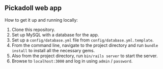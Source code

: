 Pickadoll web app
-----------------

How to get it up and running locally:

1. Clone this repository.
2. Set up MySQL with a database for the app.
3. Set up a `config/database.yml` file from `config/database.yml.template`.
4. From the command line, navigate to the project directory and run `bundle install` to install all the necessary gems.
5. Also from the project directory, run `bin/rails server` to start the server.
6. Browse to `localhost:3000` and log in using `admin` / `password`.
